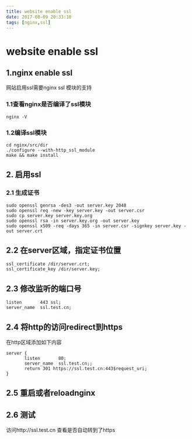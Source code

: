 ```yaml
---
title: website enable ssl
date: 2017-08-09 20:33:10
tags: [nginx,ssl]
---
```


# website enable ssl

## 1.nginx enable ssl
网站启用ssl需要nginx ssl 模块的支持
### 1.1查看nginx是否编译了ssl模块
```
nginx -V
```
### 1.2编译ssl模块
```
cd nginx/src/dir
./configure --with-http_ssl_module
make && make install
```

## 2. 启用ssl
### 2.1 生成证书
```
sudo openssl genrsa -des3 -out server.key 2048
sudo openssl req -new -key server.key -out server.csr
sudo cp server.key server.key.org
sudo openssl rsa -in server.key.org -out server.key
sudo openssl x509 -req -days 365 -in server.csr -signkey server.key -out server.crt
```

## 2.2 在server区域，指定证书位置
``` 
ssl_certificate /dir/server.crt;
ssl_certificate_key /dir/server.key;
```
## 2.3 修改监听的端口号
```
listen       443 ssl; 
server_name  ssl.test.cn; 
```

## 2.4 将http的访问redirect到https
在http区域添加如下内容
```
server {
       listen       80;
       server_name  ssl.test.cn;;
       return 301 https://ssl.test.cn:443$request_uri;
}
```

## 2.5 重启或者reloadnginx

## 2.6 测试
访问http://ssl.test.cn
查看是否自动转到了https
